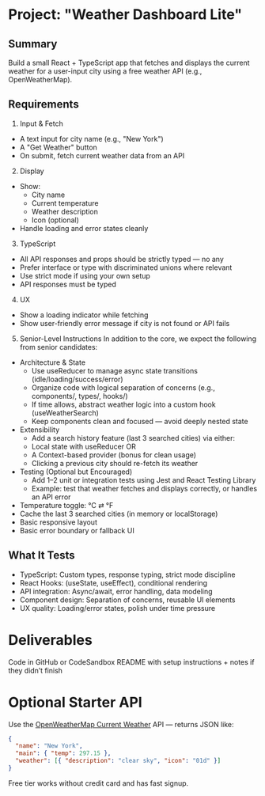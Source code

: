 # Project: "Weather Dashboard Lite"
## Summary
Build a small React + TypeScript app that fetches and displays the current weather for a user-input city using a free weather API (e.g., OpenWeatherMap).

## Requirements
1. Input & Fetch
- A text input for city name (e.g., "New York")
- A "Get Weather" button
- On submit, fetch current weather data from an API
2. Display
- Show:
  - City name
  - Current temperature
  - Weather description
  - Icon (optional)
- Handle loading and error states cleanly
3. TypeScript
- All API responses and props should be strictly typed — no any
- Prefer interface or type with discriminated unions where relevant
- Use strict mode if using your own setup
- API responses must be typed
4. UX
- Show a loading indicator while fetching
- Show user-friendly error message if city is not found or API fails
5. Senior-Level Instructions
In addition to the core, we expect the following from senior candidates:
- Architecture & State
  - Use useReducer to manage async state transitions (idle/loading/success/error)
  - Organize code with logical separation of concerns (e.g., components/, types/, hooks/)
  - If time allows, abstract weather logic into a custom hook (useWeatherSearch)
  - Keep components clean and focused — avoid deeply nested state
- Extensibility
  - Add a search history feature (last 3 searched cities) via either:
  - Local state with useReducer OR
  - A Context-based provider (bonus for clean usage)
  - Clicking a previous city should re-fetch its weather
- Testing (Optional but Encouraged)
  - Add 1–2 unit or integration tests using Jest and React Testing Library
  - Example: test that weather fetches and displays correctly, or handles an API error
- Temperature toggle: °C ⇄ °F
- Cache the last 3 searched cities (in memory or localStorage)
- Basic responsive layout
- Basic error boundary or fallback UI

## What It Tests
- TypeScript: Custom types, response typing, strict mode discipline
- React	Hooks: (useState, useEffect), conditional rendering
- API integration:	Async/await, error handling, data modeling
- Component design:	Separation of concerns, reusable UI elements
- UX quality:	Loading/error states, polish under time pressure

# Deliverables
Code in GitHub or CodeSandbox
README with setup instructions + notes if they didn’t finish

# Optional Starter API
Use the [OpenWeatherMap Current Weather](https://openweathermap.org/current) API — returns JSON like:

```json
{
  "name": "New York",
  "main": { "temp": 297.15 },
  "weather": [{ "description": "clear sky", "icon": "01d" }]
}
```
Free tier works without credit card and has fast signup.

